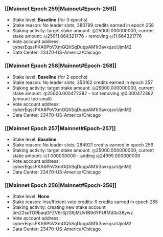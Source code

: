 ### [[Mainnet Epoch 259|Mainnet#Epoch-259]]
* Stake level: **Baseline** (for 3 epochs)
* Stake reason: No leader slots; 380799 credits earned in epoch 258
* Staking activity: target stake amount: ◎25000.000000000, current stake amount: ◎25011.664321776 - removing ◎11.664321776
* Vote account address: cyberEqssPKA6PbVXmGQhSqDuqpAM1r3avkqscUjmM2
* Data Center: 23470-US-America/Chicago
### [[Mainnet Epoch 258|Mainnet#Epoch-258]]
* Stake level: **Baseline** (for 2 epochs)
* Stake reason: No leader slots; 353162 credits earned in epoch 257
* Staking activity: target stake amount: ◎25000.000000000, current stake amount: ◎25000.000472382 - not removing ◎0.000472382 (amount too small)
* Vote account address: cyberEqssPKA6PbVXmGQhSqDuqpAM1r3avkqscUjmM2
* Data Center: 23470-US-America/Chicago
### [[Mainnet Epoch 257|Mainnet#Epoch-257]]
* Stake level: **Baseline**
* Stake reason: No leader slots; 284921 credits earned in epoch 256
* Staking activity: target stake amount: ◎25000.000000000, current stake amount: ◎1.000000000 - adding ◎24999.000000000
* Vote account address: cyberEqssPKA6PbVXmGQhSqDuqpAM1r3avkqscUjmM2
* Data Center: 23470-US-America/Chicago
### [[Mainnet Epoch 256|Mainnet#Epoch-256]]
* Stake level: **None**
* Stake reason: Insufficient vote credits: 0 credits earned in epoch 255
* Staking activity: creating new stake account 5m22seTG9baqGFZV6r3j2S9jMUv1B9dYPUfMd3o38ywz
* Vote account address: cyberEqssPKA6PbVXmGQhSqDuqpAM1r3avkqscUjmM2
* Data Center: 23470-US-America/Chicago
